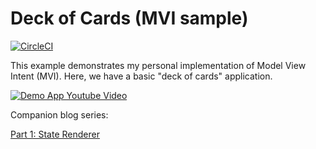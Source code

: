 # Deck of Cards (MVI sample)

[![CircleCI](https://circleci.com/gh/ZakTaccardi/deck-of-cards/tree/master.svg?style=svg)](https://circleci.com/gh/ZakTaccardi/deck-of-cards/tree/master)


This example demonstrates my personal implementation of Model View Intent (MVI). Here, we have a basic "deck of cards" application.


[![Demo App Youtube Video](https://img.youtube.com/vi/dN4iulZAQF8/0.jpg)](https://www.youtube.com/watch?v=dN4iulZAQF8)

Companion blog series:

[Part 1: State Renderer](https://medium.com/p/187e270db15c)